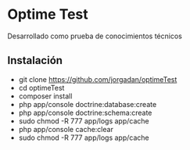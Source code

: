 Optime Test
========================

Desarrollado como prueba de conocimientos técnicos

Instalación
--------------
+ git clone https://github.com/jorgadan/optimeTest
+ cd optimeTest
+ composer install
+ php app/console doctrine:database:create
+ php app/console doctrine:schema:create
+ sudo chmod -R 777 app/logs app/cache
+ php app/console cache:clear
+ sudo chmod -R 777 app/logs app/cache